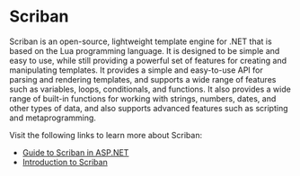 # Scriban

Scriban is an open-source, lightweight template engine for .NET that is based on the Lua programming language. It is designed to be simple and easy to use, while still providing a powerful set of features for creating and manipulating templates. It provides a simple and easy-to-use API for parsing and rendering templates, and supports a wide range of features such as variables, loops, conditionals, and functions. It also provides a wide range of built-in functions for working with strings, numbers, dates, and other types of data, and also supports advanced features such as scripting and metaprogramming.

Visit the following links to learn more about Scriban:

- [Guide to Scriban in ASP.NET](https://github.com/scriban/scriban)
- [Introduction to Scriban](https://www.markvanaalst.com/blog/sxa/sxa-9-3-introducing-scriban/)
